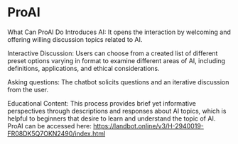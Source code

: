# ProAI
What Can ProAI Do
Introduces AI: It opens the interaction by welcoming and offering willing discussion topics related to AI. 

Interactive Discussion: Users can choose from a created list of different preset options varying in format to examine different areas of AI, including definitions, applications, and ethical considerations.

Asking questions: The chatbot solicits questions and an iterative discussion from the user.

Educational Content: This process provides brief yet informative perspectives through descriptions and responses about AI topics, which is helpful to beginners that desire to learn and understand the topic of AI.
ProAI can be accessed here:
https://landbot.online/v3/H-2940019-FR08DK5Q7OKN2490/index.html 
